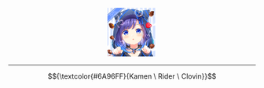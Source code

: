 <p align="center">
  <img src="https://github.com/Minecube1510/s4mpl3_m3m0ry/blob/main/btc_img/ff06_CloTriEld.png", width="100">
</p>

---

$${\textcolor{#6A96FF}{Kamen \ Rider \ Clovin}}$$